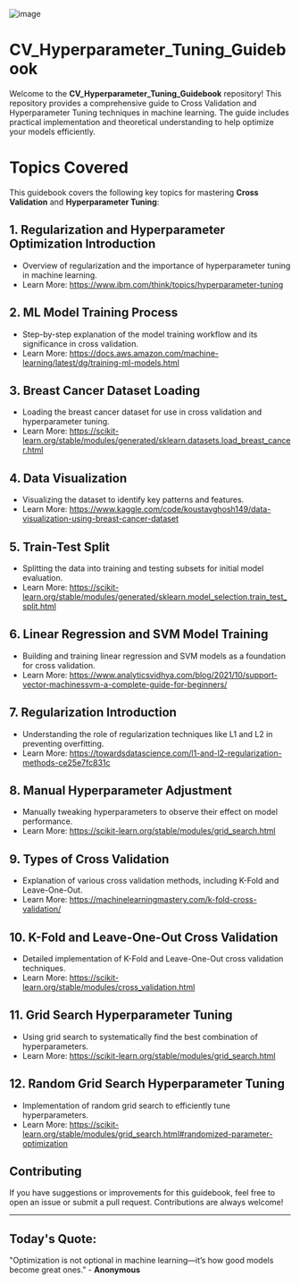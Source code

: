 ![image](https://github.com/user-attachments/assets/48182b5f-261a-4686-96a4-1ab07208859d)


# CV_Hyperparameter_Tuning_Guidebook

Welcome to the **CV_Hyperparameter_Tuning_Guidebook** repository! This repository provides a comprehensive guide to Cross Validation and Hyperparameter Tuning techniques in machine learning. The guide includes practical implementation and theoretical understanding to help optimize your models efficiently.

# Topics Covered
This guidebook covers the following key topics for mastering **Cross Validation** and **Hyperparameter Tuning**:

## 1. **Regularization and Hyperparameter Optimization Introduction**
- Overview of regularization and the importance of hyperparameter tuning in machine learning.
- Learn More: https://www.ibm.com/think/topics/hyperparameter-tuning

## 2. **ML Model Training Process**
- Step-by-step explanation of the model training workflow and its significance in cross validation.
- Learn More: https://docs.aws.amazon.com/machine-learning/latest/dg/training-ml-models.html

## 3. **Breast Cancer Dataset Loading**
- Loading the breast cancer dataset for use in cross validation and hyperparameter tuning.
- Learn More: https://scikit-learn.org/stable/modules/generated/sklearn.datasets.load_breast_cancer.html

## 4. **Data Visualization**
- Visualizing the dataset to identify key patterns and features.
- Learn More: https://www.kaggle.com/code/koustavghosh149/data-visualization-using-breast-cancer-dataset

## 5. **Train-Test Split**
- Splitting the data into training and testing subsets for initial model evaluation.
- Learn More: https://scikit-learn.org/stable/modules/generated/sklearn.model_selection.train_test_split.html

## 6. **Linear Regression and SVM Model Training**
- Building and training linear regression and SVM models as a foundation for cross validation.
- Learn More: https://www.analyticsvidhya.com/blog/2021/10/support-vector-machinessvm-a-complete-guide-for-beginners/

## 7. **Regularization Introduction**
- Understanding the role of regularization techniques like L1 and L2 in preventing overfitting.
- Learn More: https://towardsdatascience.com/l1-and-l2-regularization-methods-ce25e7fc831c

## 8. **Manual Hyperparameter Adjustment**
- Manually tweaking hyperparameters to observe their effect on model performance.
- Learn More: https://scikit-learn.org/stable/modules/grid_search.html

## 9. **Types of Cross Validation**
- Explanation of various cross validation methods, including K-Fold and Leave-One-Out.
- Learn More: https://machinelearningmastery.com/k-fold-cross-validation/

## 10. **K-Fold and Leave-One-Out Cross Validation**
- Detailed implementation of K-Fold and Leave-One-Out cross validation techniques.
- Learn More: https://scikit-learn.org/stable/modules/cross_validation.html

## 11. **Grid Search Hyperparameter Tuning**
- Using grid search to systematically find the best combination of hyperparameters.
- Learn More: https://scikit-learn.org/stable/modules/grid_search.html

## 12. **Random Grid Search Hyperparameter Tuning**
- Implementation of random grid search to efficiently tune hyperparameters.
- Learn More: https://scikit-learn.org/stable/modules/grid_search.html#randomized-parameter-optimization

## Contributing
If you have suggestions or improvements for this guidebook, feel free to open an issue or submit a pull request. Contributions are always welcome!

----

## Today's Quote:

"Optimization is not optional in machine learning—it’s how good models become great ones." - **Anonymous**
